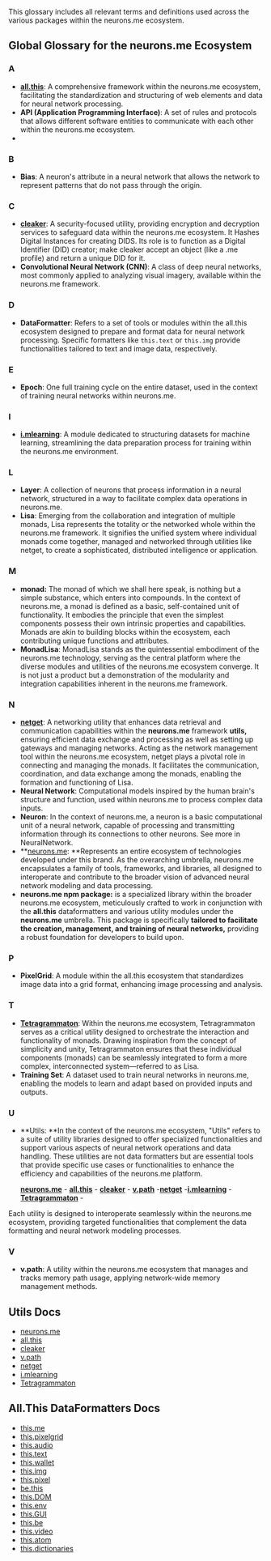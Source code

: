  This glossary includes all relevant terms and definitions used across the various packages within the neurons.me ecosystem.

## Global Glossary for the neurons.me Ecosystem

### A

- **[all.this](https://suign.github.io/all.this/)**: A comprehensive framework within the neurons.me ecosystem, facilitating the standardization and structuring of web elements and data for neural network processing.
- **API (Application Programming Interface)**: A set of rules and protocols that allows different software entities to communicate with each other within the neurons.me ecosystem.
- 

### B

- **Bias**: A neuron's attribute in a neural network that allows the network to represent patterns that do not pass through the origin.

### C

- **[cleaker](https://suign.github.io/cleaker)**: A security-focused utility, providing encryption and decryption services to safeguard data within the neurons.me ecosystem. It Hashes Digital Instances for creating DIDS. Its role is to function as a Digital Identifier (DID) creator; make cleaker accept an object (like a .me profile) and return a unique DID for it.
- **Convolutional Neural Network (CNN)**: A class of deep neural networks, most commonly applied to analyzing visual imagery, available within the neurons.me framework.

### D

- **DataFormatter**: Refers to a set of tools or modules within the all.this ecosystem designed to prepare and format data for neural network processing. Specific formatters like `this.text` or `this.img` provide functionalities tailored to text and image data, respectively.

### E

- **Epoch**: One full training cycle on the entire dataset, used in the context of training neural networks within neurons.me.

### I

* **[i.mlearning](https://suign.github.io/i.mLearning/)**: A module dedicated to structuring datasets for machine learning, streamlining the data preparation process for training within the neurons.me environment.

### L

- **Layer**: A collection of neurons that process information in a neural network, structured in a way to facilitate complex data operations in neurons.me.
- **Lisa**: Emerging from the collaboration and integration of multiple monads, Lisa represents the totality or the networked whole within the neurons.me framework. It signifies the unified system where individual monads come together, managed and networked through utilities like netget, to create a sophisticated, distributed intelligence or application.

### M

* **monad:** The monad of which we shall here speak, is nothing but a simple substance, which enters into compounds. In the context of neurons.me, a monad is defined as a basic, self-contained unit of functionality. It embodies the principle that even the simplest components possess their own intrinsic properties and capabilities. Monads are akin to building blocks within the ecosystem, each contributing unique functions and attributes.
* **MonadLisa**: MonadLisa stands as the quintessential embodiment of the neurons.me technology, serving as the central platform where the diverse modules and utilities of the neurons.me ecosystem converge. It is not just a product but a demonstration of the modularity and integration capabilities inherent in the neurons.me framework.

### N

- **[netget](https://suign.github.io/netget/)**: A networking utility that enhances data retrieval and communication capabilities within the **neurons.me** framework **utils,** ensuring efficient data exchange and processing as well as setting up gateways and managing networks. Acting as the network management tool within the neurons.me ecosystem, netget plays a pivotal role in connecting and managing the monads. It facilitates the communication, coordination, and data exchange among the monads, enabling the formation and functioning of Lisa.
- **Neural Network**: Computational models inspired by the human brain's structure and function, used within neurons.me to process complex data inputs.
- **Neuron**: In the context of neurons.me, a neuron is a basic computational unit of a neural network, capable of processing and transmitting information through its connections to other neurons. See more in NeuralNetwork.
- **[neurons.me](https://neurons.me): **Represents an entire ecosystem of technologies developed under this brand. As the overarching umbrella, neurons.me encapsulates a family of tools, frameworks, and libraries, all designed to interoperate and contribute to the broader vision of advanced neural network modeling and data processing.
- **neurons.me npm package:**  is a specialized library within the broader neurons.me ecosystem, meticulously crafted to work in conjunction with the **all.this** dataformatters and various utility modules under the **neurons.me** umbrella. This package is specifically **tailored to facilitate the creation, management, and training of neural networks,** providing a robust foundation for developers to build upon.

### P

- **PixelGrid**: A module within the all.this ecosystem that standardizes image data into a grid format, enhancing image processing and analysis.

### T

- **[Tetragrammaton](https://suign.github.io/Tetragrammaton/)**: Within the neurons.me ecosystem, Tetragrammaton serves as a critical utility designed to orchestrate the interaction and functionality of monads. Drawing inspiration from the concept of simplicity and unity, Tetragrammaton ensures that these individual components (monads) can be seamlessly integrated to form a more complex, interconnected system—referred to as Lisa.
- **Training Set**: A dataset used to train neural networks in neurons.me, enabling the models to learn and adapt based on provided inputs and outputs.

### U

* **Utils: **In the context of the neurons.me ecosystem, "Utils" refers to a suite of utility libraries designed to offer specialized functionalities and support various aspects of neural network operations and data handling. These utilities are not data formatters but are essential tools that provide specific use cases or functionalities to enhance the efficiency and capabilities of the neurons.me platform. 

  **[neurons.me](https://suign.github.io/neurons.me/)** - **[all.this](https://suign.github.io/all.this/)** - **[cleaker](https://suign.github.io/cleaker)** - **[v.path](https://suign.github.io/v.path/)** -**[netget](https://suign.github.io/netget/)** -**[i.mlearning](https://suign.github.io/i.mLearning/)** - **[Tetragrammaton](https://suign.github.io/Tetragrammaton/)** -

Each utility is designed to interoperate seamlessly within the neurons.me ecosystem, providing targeted functionalities that complement the data formatting and neural network modeling processes.

### V

- **v.path**: A utility within the neurons.me ecosystem that manages and tracks memory path usage, applying network-wide memory management methods.

  

## Utils Docs
* [neurons.me](https://suign.github.io/neurons.me/)
* [all.this](https://suign.github.io/all.this/)
* [cleaker](https://suign.github.io/cleaker)
* [v.path](https://suign.github.io/v.path/)
* [netget](https://suign.github.io/netget/)
* [i.mlearning](https://suign.github.io/i.mLearning/)
* [Tetragrammaton](https://suign.github.io/Tetragrammaton/)

## All.This DataFormatters Docs
- [this.me](https://suign.github.io/this.me)
- [this.pixelgrid](https://suign.github.io/PixelGrid/)
- [this.audio](https://suign.github.io/this.audio)
- [this.text](https://suign.github.io/this.text)
- [this.wallet](https://suign.github.io/this.wallet)
- [this.img](https://suign.github.io/this.img)
- [this.pixel](https://suign.github.io/Pixels)
- [be.this](https://suign.github.io/be.this)
- [this.DOM](https://suign.github.io/this.DOM)
- [this.env](https://suign.github.io/this.env/)
- [this.GUI](https://suign.github.io/this.GUI)
- [this.be](https://suign.github.io/this.be)
- [this.video](https://suign.github.io/this.video)
- [this.atom](https://suign.github.io/this.atom)
- [this.dictionaries](https://suign.github.io/this.dictionaries/)



